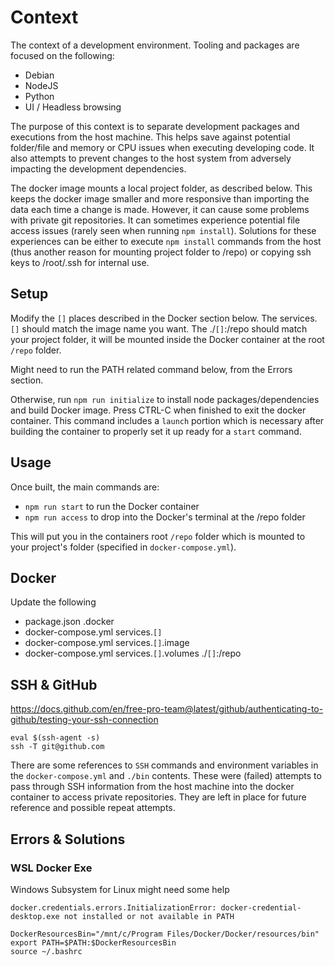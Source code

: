 # Context

The context of a development environment.  Tooling and packages are focused on the following:

* Debian
* NodeJS
* Python
* UI / Headless browsing

The purpose of this context is to separate development packages and executions from the host machine.  This helps save against potential folder/file and memory or CPU issues when executing developing code.  It also attempts to prevent changes to the host system from adversely impacting the development dependencies.

The docker image mounts a local project folder, as described below.  This keeps the docker image smaller and more responsive than importing the data each time a change is made.  However, it can cause some problems with private git repositories.  It can sometimes experience potential file access issues (rarely seen when running `npm install`).  Solutions for these experiences can be either to execute `npm install` commands from the host (thus another reason for mounting project folder to /repo) or copying ssh keys to /root/.ssh for internal use.

## Setup

Modify the `[]` places described in the Docker section below.  The services.`[]` should match the image name you want.  The ./`[]`:/repo should match your project folder, it will be mounted inside the Docker container at the root `/repo` folder.

Might need to run the PATH related command below, from the Errors section.

Otherwise, run `npm run initialize` to install node packages/dependencies and build Docker image.  Press CTRL-C when finished to exit the docker container.  This command includes a `launch` portion which is necessary after building the container to properly set it up ready for a `start` command.

## Usage

Once built, the main commands are:

* `npm run start` to run the Docker container
* `npm run access` to drop into the Docker's terminal at the /repo folder

This will put you in the containers root `/repo` folder which is mounted to your project's folder (specified in `docker-compose.yml`).

## Docker

Update the following

* package.json .docker
* docker-compose.yml services.`[]`
* docker-compose.yml services.`[]`.image
* docker-compose.yml services.`[]`.volumes ./`[]`:/repo

## SSH & GitHub

<https://docs.github.com/en/free-pro-team@latest/github/authenticating-to-github/testing-your-ssh-connection>

```shell
eval $(ssh-agent -s)
ssh -T git@github.com
```

There are some references to `SSH` commands and environment variables in the `docker-compose.yml` and `./bin` contents.  These were (failed) attempts to pass through SSH information from the host machine into the docker container to access private repositories.  They are left in place for future reference and possible repeat attempts.

## Errors & Solutions

### WSL Docker Exe

Windows Subsystem for Linux might need some help

```shell
docker.credentials.errors.InitializationError: docker-credential-desktop.exe not installed or not available in PATH
```

```shell
DockerResourcesBin="/mnt/c/Program Files/Docker/Docker/resources/bin"
export PATH=$PATH:$DockerResourcesBin
source ~/.bashrc
```
